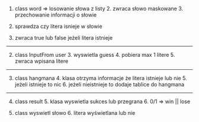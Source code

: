 1. class word => losowanie słowa z listy
   2. zwraca słowo maskowane
   3. przechowanie informacji o słowie

4. sprawdza czy litera isnieje w słowie 
5. zwraca true lub false jeżeli litera istnieje

---

2. class InputFrom user
   3. wyswietla guess
   4. pobiera max 1 litere 
   5. zwraca wpisana litere

--- 
3. class hangmana 
   4. klasa otrzyma informacje że litera istnieje lub nie 
   5. jeżeli istnieje to nic 
   6. jeżeli nieistnieje to dodaje tablice do hangmana

---
4. class result 
   5. klasa wyswietla sukces lub przegrana 
   6. 0/1 => win || lose 

5. class wyswietl słowo 
   6. litera wyświetlana lub nie 